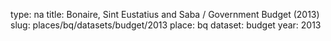 type: na
title: Bonaire, Sint Eustatius and Saba / Government Budget (2013)
slug: places/bq/datasets/budget/2013
place: bq
dataset: budget
year: 2013
